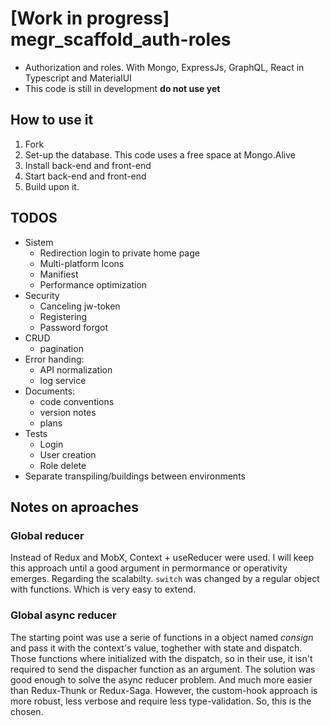 # [Work in progress] megr_scaffold_auth-roles
- Authorization and roles. With Mongo, ExpressJs, GraphQL, React in Typescript and MaterialUI
- This code is still in development **do not use yet**

## How to use it
1. Fork
2. Set-up the database. This code uses a free space at Mongo.Alive
3. Install back-end and front-end
4. Start back-end and front-end
5. Build upon it.

## TODOS
- Sistem
  - Redirection login to private home page
  - Multi-platform Icons
  - Manifiest
  - Performance optimization
- Security
  - Canceling jw-token
  - Registering
  - Password forgot
- CRUD
  - pagination
- Error handing:
  - API normalization
  - log service
- Documents:
  - code conventions
  - version notes
  - plans
- Tests
  - Login
  - User creation
  - Role delete
- Separate transpiling/buildings between environments

## Notes on aproaches

### Global reducer
Instead of Redux and MobX, Context + useReducer were used. I will keep this approach until a good argument in permormance or operativity emerges.
Regarding the scalabilty. `switch` was changed by a regular object with functions. Which is very easy to extend.

### Global async reducer
The starting point was use a serie of functions in a object named _consign_ and pass it with the context's value, toghether with state and dispatch.
Those functions where initialized with the dispatch, so in their use, it isn't required to send the dispacher function as an argument.
The solution was good enough to solve the async reducer problem. And much more easier than Redux-Thunk or Redux-Saga.
However, the custom-hook approach is more robust, less verbose and require less type-validation. So, this is the chosen.